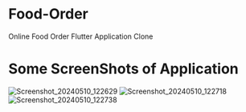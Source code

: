# Food-Order
Online Food Order Flutter Application Clone

# Some ScreenShots of Application

![Screenshot_20240510_122629](https://github.com/Daya9651/Food-Order/assets/116792273/852085a7-ecdd-414e-b94a-13a0c7802282)
![Screenshot_20240510_122718](https://github.com/Daya9651/Food-Order/assets/116792273/faebe012-d14f-49f5-a4f3-e1ac646af1e8)
![Screenshot_20240510_122738](https://github.com/Daya9651/Food-Order/assets/116792273/f5df80d1-855e-410f-87bc-71e16fbd9956)
